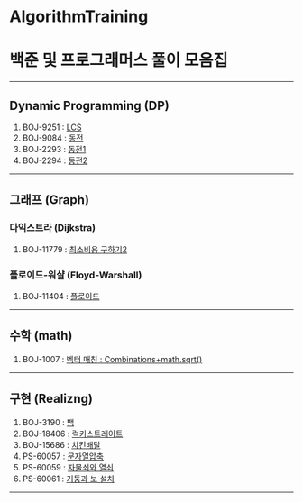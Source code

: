 # AlgorithmTraining
# 백준 및 프로그래머스 풀이 모음집
---
## Dynamic Programming (DP)
1. BOJ-9251 : [LCS](https://www.acmicpc.net/problem/9251)
2. BOJ-9084 : [동전](https://www.acmicpc.net/problem/9084)
3. BOJ-2293 : [동전1](https://www.acmicpc.net/problem/2293)
4. BOJ-2294 : [동전2](https://www.acmicpc.net/problem/2294)
---
## 그래프 (Graph)
### 다익스트라 (Dijkstra)
1. BOJ-11779 : [최소비용 구하기2](https://www.acmicpc.net/problem/11779)
### 플로이드-워샬 (Floyd-Warshall)
1. BOJ-11404 : [플로이드](https://www.acmicpc.net/problem/11404)
---
## 수학 (math)
1. BOJ-1007 : [벡터 매칭 : Combinations+math.sqrt()](https://www.acmicpc.net/problem/1007)
---
## 구현 (Realizng)
1. BOJ-3190 : [뱀](https://www.acmicpc.net/problem/3190)
2. BOJ-18406 : [럭키스트레이트](https://www.acmicpc.net/problem/18406)
3. BOJ-15686 : [치킨배달](https://www.acmicpc.net/problem/15686)
4. PS-60057 : [문자열압축](https://school.programmers.co.kr/learn/courses/30/lessons/60057)
5. PS-60059 : [자물쇠와 열쇠](https://school.programmers.co.kr/learn/courses/30/lessons/60059)
6. PS-60061 : [기둥과 보 설치](https://school.programmers.co.kr/learn/courses/30/lessons/60061)
---
